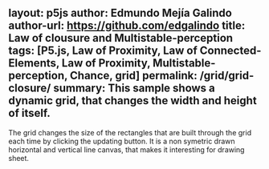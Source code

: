 layout: p5js
author: Edmundo Mejía Galindo
author-url: https://github.com/edgalindo
title: Law of clousure and Multistable-perception
tags: [P5.js, Law of Proximity, Law of Connected-Elements, Law of Proximity, Multistable-perception, Chance, grid]
permalink: /grid/grid-closure/
summary: This sample shows a dynamic grid, that changes the width and height of itself.  
---

The grid changes the size of the rectangles that are built through the grid each time by clicking the updating button. It is a non symetric drawn horizontal and vertical line canvas, that makes it interesting for drawing sheet.  
